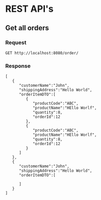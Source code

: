 # REST API's

## Get all orders

### Request

`GET http://localhost:8080/order/`


### Response
    [
       {
          "customerName":"John",
          "shippingAddress":"Hello World",
          "orderItemDTO":[
             {
                "productCode":"ABC",
                "productName":"HEllo Worlf",
                "quantity":8,
                "orderId":12
             },
             {
                "productCode":"ABC",
                "productName":"HEllo Worlf",
                "quantity":8,
                "orderId":12
             }
          ]
       },
       {
          "customerName":"John",
          "shippingAddress":"Hello World",
          "orderItemDTO":[

          ]
       }
    ]
